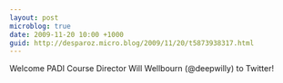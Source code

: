 ```yaml
---
layout: post
microblog: true
date: 2009-11-20 10:00 +1000
guid: http://desparoz.micro.blog/2009/11/20/t5873938317.html
---
```

Welcome PADI Course Director Will Wellbourn (@deepwilly) to Twitter!
